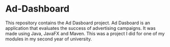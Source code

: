 # Ad-Dashboard
This repository contains the Ad Dasboard project. Ad Dasboard is an application that evaluates the success of advertising campaigns. It was made using Java, JavaFX and Maven. This was a project I did for one of my modules in my second year of university.
